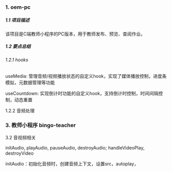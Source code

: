 ### 1. oem-pc

##### 1.1 项目描述

该项目是C端教师小程序的PC版本，用于教师发布、预览、查阅作业。

##### 1.2 要点总结

###### 1.2.1 hooks

useMedia:  管理音频/视频播放状态的自定义hook，实现了媒体播放控制，进度条模拟，元数据管理等功能

useCountdown: 实现倒计时功能的自定义hook，支持倒计时控制，时间间隔控制，动态重置

1.2.2 音频处理


### 3. 教师小程序 bingo-teacher

3.2 音视频相关

initAudio, playAudio, pauseAudio, destroyAudio; handleVideoPlay, destroyVideo

initAudio：初始化音频时，创建音频上下文，设置src，autoplay，
